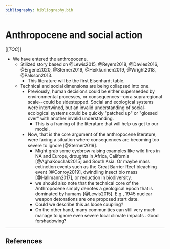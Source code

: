 ```yaml
---
bibliography: bibliography.bib
---
```


# Anthropocene and social action

[[_TOC_]]

* We have entered the anthropocene.
    * Stilized story based on @Lewis2015, @Reyers2018, @Davies2016, @Ergene2020, @Sterner2019, @Heikkurinen2019, @Wright2018, @Palsson2013.
        * This literature will be the first Eisenhardt table.
    * Technical and social dimensions are being collapsed into one.
        * Previously, human decisions could be either superseeded by environmental processes, or consequences--on a supraregional scale--could be sidestepped. Social and ecological systems were intertwined, but an invalid understanding of social-ecological systems could be quickly "patched up" or "glossed over" with another invalid understanding.
            * This is a framing of the literature that will help us get to our model.
        * Now, that is the core argument of the anthropocene literature, were facing a situation where consequences are becoming too severe to ignore [@Sterner2019].
            * Might grab some eyebrow raising examples like wild fires in NA and Europe, droughts in Africa, California [@AghaKouchak2015] and South Asia. Or maybe mass extinction events such as the Great Barrier Reef bleaching event [@Conroy2019], dwindling insect bio mass [@Hallmann2017], or reduction in biodiversity.
            * we should also note that the technical core of the Anthropocene simply denotes a geological epoch that is dominated by humans [@Lewis2015]. E.g., 1945 nuclear weapon detonations are one proposed start date.
            * Could we describe this as loose coupling?
            * On the other hand, many communities can still very much manage to ignore even severe local climate impacts . Good forshadowing?
---

## References